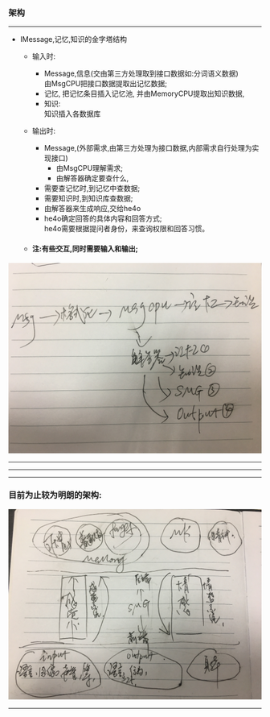 ### 架构

***

- IMessage,记忆,知识的金字塔结构
 	- 输入时:
		- Message,信息(交由第三方处理取到接口数据如:分词语义数据)  
由MsgCPU把接口数据提取出记忆数据;
		- 记忆,
把记忆条目插入记忆池,
并由MemoryCPU提取出知识数据,
		- 知识:  
知识插入各数据库

	- 输出时:

		- Message,(外部需求,由第三方处理为接口数据,内部需求自行处理为实现接口)  
			- 由MsgCPU理解需求;  
			- 由解答器确定要查什么,
		- 需要查记忆时,到记忆中查数据;
		- 需要知识时,到知识库查数据;
		- 由解答器来生成响应,交给he4o
		- he4o确定回答的具体内容和回答方式;  
		he4o需要根据提问者身份，来查询权限和回答习惯。

	- #### 注:有些交互,同时需要输入和输出;


![](7.jpeg)


***
***
***



### 目前为止较为明朗的架构:



![](8.JPG)



***
